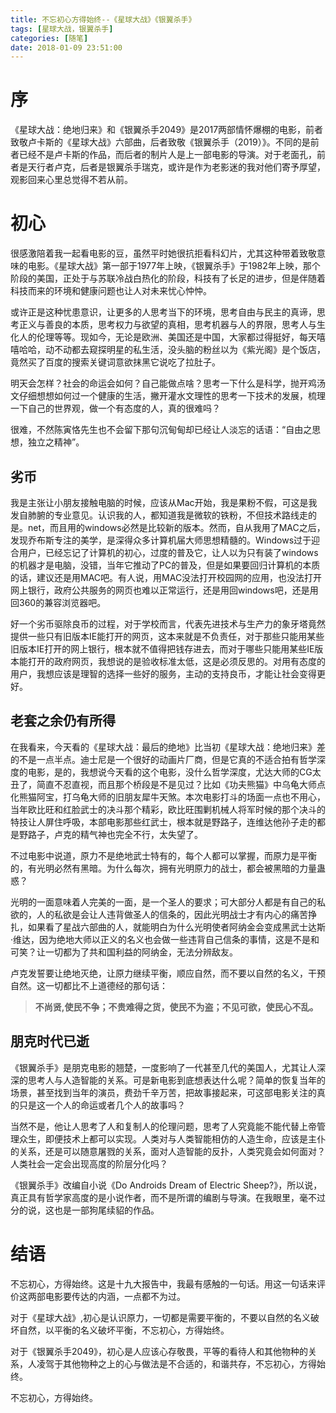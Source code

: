 ```yaml
---
title: 不忘初心方得始终--《星球大战》《银翼杀手》
tags: [星球大战，银翼杀手]
categories: [随笔]
date: 2018-01-09 23:51:00
---
```


# 序

《星球大战：绝地归来》和《银翼杀手2049》是2017两部情怀爆棚的电影，前者致敬卢卡斯的《星球大战》六部曲，后者致敬《银翼杀手（2019）》。不同的是前者已经不是卢卡斯的作品，而后者的制片人是上一部电影的导演。对于老面孔，前者是天行者卢克，后者是银翼杀手瑞克，或许是作为老影迷的我对他们寄予厚望，观影回来心里总觉得不若从前。
<!-- more -->
# 初心

很感激陪着我一起看电影的豆，虽然平时她很抗拒看科幻片，尤其这种带着致敬意味的电影。《星球大战》第一部于1977年上映，《银翼杀手》于1982年上映，那个阶段的美国，正处于与苏联冷战白热化的阶段，科技有了长足的进步，但是伴随着科技而来的环境和健康问题也让人对未来忧心忡忡。

或许正是这种忧患意识，让更多的人思考当下的环境，思考自由与民主的真谛，思考正义与善良的本质，思考权力与欲望的真相，思考机器与人的界限，思考人与生化人的伦理等等。现如今，无论是欧洲、美国还是中国，大家都过得挺好，每天嘻嘻哈哈，动不动都去窥探明星的私生活，没头脑的粉丝以为《紫光阁》是个饭店，竟然买了百度的搜索关键词意欲抹黑它说吃了拉肚子。

明天会怎样？社会的命运会如何？自己能做点啥？思考一下什么是科学，抛开鸡汤文仔细想想如何过一个健康的生活，撇开灌水文理性的思考一下技术的发展，梳理一下自己的世界观，做一个有态度的人，真的很难吗？

很难，不然陈寅恪先生也不会留下那句沉甸甸却已经让人淡忘的话语：“自由之思想，独立之精神”。

## 劣币

我是主张让小朋友接触电脑的时候，应该从Mac开始，我是果粉不假，可这是我发自肺腑的专业意见。认识我的人，都知道我是微软的铁粉，不但技术路线走的是。net，而且用的windows必然是比较新的版本。然而，自从我用了MAC之后，发现乔布斯专注的美学，是深得众多计算机届大师思想精髓的。Windows过于迎合用户，已经忘记了计算机的初心，过度的普及它，让人以为只有装了windows的机器才是电脑，没错，当年它推动了PC的普及，但是如果要回归计算机的本质的话，建议还是用MAC吧。有人说，用MAC没法打开校园网的应用，也没法打开网上银行，政府公共服务的网页也难以正常运行，还是用回windows吧，还是用回360的兼容浏览器吧。

好一个劣币驱除良币的过程，对于学校而言，代表先进技术与生产力的象牙塔竟然提供一些只有旧版本IE能打开的网页，这本来就是不负责任，对于那些只能用某些旧版本IE打开的网上银行，根本就不值得把钱存进去，而对于哪些只能用某些IE版本能打开的政府网页，我想说的是验收标准太低，这是必须反思的。对用有态度的用户，我想应该是理智的选择一些好的服务，主动的支持良币，才能让社会变得更好。

## 老套之余仍有所得

在我看来，今天看的《星球大战：最后的绝地》比当初《星球大战：绝地归来》差的不是一点半点。迪士尼是一个很好的动画片厂商，但是它真的不适合拍有哲学深度的电影，是的，我想说今天看的这个电影，没什么哲学深度，尤达大师的CG太丑了，简直不忍直视，而且那个桥段是不是见过？比如《功夫熊猫》中乌龟大师点化熊猫阿宝，打乌龟大师的旧朋友犀牛天煞。本次电影打斗的场面一点也不用心，当年欧比旺和红脸武士的决斗那个精彩，欧比旺围剿机械人将军时候的那个决斗的特技让人屏住呼吸，本部电影那些红武士，根本就是野路子，连维达他孙子走的都是野路子，卢克的精气神也完全不行，太失望了。

不过电影中说道，原力不是绝地武士特有的，每个人都可以掌握，而原力是平衡的，有光明必然有黑暗。为什么每次，拥有光明原力的战士，都会被黑暗的力量蛊惑？

光明的一面意味着人完美的一面，是一个圣人的要求；可大部分人都是有自己的私欲的，人的私欲是会让人违背做圣人的信条的，因此光明战士才有内心的痛苦挣扎，如果看了星战六部曲的人，就能明白为什么光明使者阿纳金会变成黑武士达斯·维达，因为绝地大师以正义的名义也会做一些违背自己信条的事情，这是不是和可笑？让一切都为了共和国利益的阿纳金，无法分辨敌友。

卢克发誓要让绝地灭绝，让原力继续平衡，顺应自然，而不要以自然的名义，干预自然。这一切都比不上道德经的那句话：

> **不尚贤,使民不争；不贵难得之货，使民不为盗；不见可欲，使民心不乱。**

## 朋克时代已逝

《银翼杀手》是朋克电影的翘楚，一度影响了一代甚至几代的美国人，尤其让人深深的思考人与人造智能的关系。可是新电影到底想表达什么呢？简单的恢复当年的场景，甚至找到当年的演员，费劲千辛万苦，把故事接起来，可这部电影关注的真的只是这一个人的命运或者几个人的故事吗？

当然不是，他让人思考了人和复制人的伦理问题，思考了人究竟能不能代替上帝管理众生，即便技术上都可以实现。人类对与人类智能相仿的人造生命，应该是主仆的关系，还是可以随意屠戮的关系，面对人造智能的反扑，人类究竟会如何面对？人类社会一定会出现高度的阶层分化吗？

《银翼杀手》改编自小说《Do Androids Dream of Electric Sheep?》，所以说，真正具有哲学家高度的是小说作者，而不是所谓的编剧与导演。在我眼里，毫不过分的说，这也是一部狗尾续貂的作品。


# 结语

不忘初心，方得始终。这是十九大报告中，我最有感触的一句话。用这一句话来评价这两部电影要传达的内涵，一点都不为过。

对于《星球大战》,初心是认识原力，一切都是需要平衡的，不要以自然的名义破坏自然，以平衡的名义破坏平衡，不忘初心，方得始终。

对于《银翼杀手2049》，初心是人应该心存敬畏，平等的看待人和其他物种的关系，人凌驾于其他物种之上的心与做法是不合适的，和谐共存，不忘初心，方得始终。

不忘初心，方得始终。